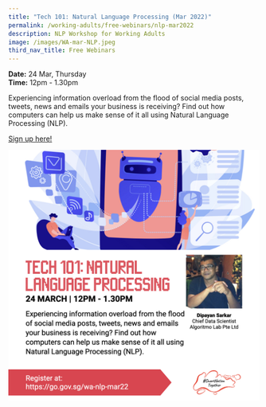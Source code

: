 ```yaml
---
title: "Tech 101: Natural Language Processing (Mar 2022)"
permalink: /working-adults/free-webinars/nlp-mar2022
description: NLP Workshop for Working Adults
image: /images/WA-mar-NLP.jpeg
third_nav_title: Free Webinars
---
```


**Date:** 24 Mar, Thursday
<br> **Time:** 12pm - 1.30pm

Experiencing information overload from the flood of social media posts, tweets, news and emails your business is receiving? Find out how computers can help us make sense of it all using Natural Language Processing (NLP). 

[Sign up here! ](https://go.gov.sg/wa-nlp-mar22)

![Natural Language Processing Workshop for Working Adults](/images/WA-mar-NLP.jpeg)
